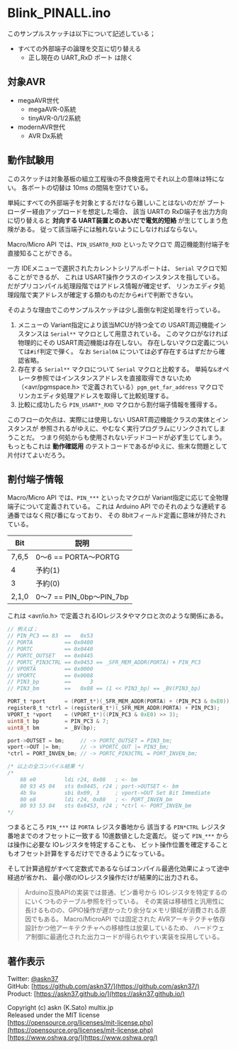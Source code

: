 # Blink_PINALL.ino

このサンプルスケッチは以下について記述している；

- すべての外部端子の論理を交互に切り替える
  - 正し現在の UART_RxD ポート は除く

## 対象AVR

- megaAVR世代
  - megaAVR-0系統
  - tinyAVR-0/1/2系統
- modernAVR世代
  - AVR Dx系統

## 動作試験用

このスケッチは対象基板の組立工程後の不良検査用でそれ以上の意味は特にない。
各ポートの切替は 10ms の間隔を空けている。

単純にすべての外部端子を対象とするだけなら難しいことはないのだが
ブートローダー経由アップロードを想定した場合、
該当 UARTの RxD端子を出力方向に切り替えると
__対向する UART装置とのあいだで電気的短絡__ が生じてしまう危険がある。
従って該当端子には触れないようにしなければならない。

Macro/Micro API では、`PIN_USART0_RXD` といったマクロで
周辺機能割付端子を直接知ることができる。

一方 IDEメニューで選択されたカレントシリアルポートは、
`Serial` マクロで知ることができるが、
これは USART操作クラスのインスタンスを指している。
だがプリコンパイル処理段階ではアドレス情報が確定せず、
リンカエディタ処理段階で実アドレスが確定する類のものだから`#if`で判断できない。

そのような理由でこのサンプルスケッチは少し面倒な判定処理を行っている。

1. メニューの Variant指定により該当MCUが持つ全ての
USART周辺機能インスタンスは `Serial**` マクロとして用意されている。
このマクロがなければ物理的にその USART周辺機能は存在しない。
存在しないマクロ定義については`#if`判定で弾く。
なお `Serial0A` については必ず存在するはずだから確認省略。
2. 存在する `Serial**` マクロについて `Serial` マクロと比較する。
単純な`&`オペレータ参照ではインスタンスアドレスを直接取得できないため
（\<avr/pgmspace.h\> で定義されている）`pgm_get_far_address` マクロで
リンカエディタ処理アドレスを取得して比較処理する。
3. 比較に成功したら `PIN_USART*_RXD` マクロから割付端子情報を獲得する。

このフローの欠点は、実際には使用しない USART周辺機能クラスの実体とインスタンスが
参照されるがゆえに、やむなく実行プログラムにリンクされてしまうことだ。
つまり何処からも使用されないデッドコードが必ず生じてしまう。
もっともこれは __動作確認用__ のテストコードであるがゆえに、些末な問題として片付けてよいだろう。

## 割付端子情報

Macro/Micro API では、`PIN_***` といったマクロが
Variant指定に応じて全物理端子について定義されている。
これは Arduino API でのそれのような連続する通番ではなく飛び番になっており、
その 8bitフィールド定義に意味が持たされている。

|Bit|説明|
|-|-|
|7,6,5|0〜6 == PORTA〜PORTG
|4|予約(1)
|3|予約(0)
|2,1,0|0〜7 == PIN_0bp〜PIN_7bp

これは \<avr/io.h\> で定義されるIOレジスタやマクロと次のような関係にある。

```c
// 例えば；
// PIN_PC3 == 83  ==   0x53
// PORTA          == 0x0400
// PORTC          == 0x0440
// PORTC_OUTSET   == 0x0445
// PORTC_PIN3CTRL == 0x0453 == _SFR_MEM_ADDR(PORTA) + PIN_PC3
// VPORTA         == 0x0000
// VPORTC         == 0x0008
// PIN3_bp        ==      3
// PIN3_bm        ==   0x08 == (1 << PIN3_bp) == _BV(PIN3_bp)

PORT_t *port      = (PORT_t*)(_SFR_MEM_ADDR(PORTA) + (PIN_PC3 & 0xE0)); // -> PORTC
register8_t *ctrl = (register8_t*)(_SFR_MEM_ADDR(PORTA) + PIN_PC3);     // -> PORTC_PIN3CTRL
VPORT_t *vport    = (VPORT_t*)((PIN_PC3 & 0xE0) >> 3);                  // -> VPORTC
uint8_t bp        = PIN_PC3 & 7;                                        // -> PIN3_bp
uint8_t bm        = _BV(bp);                                            // -> PIN3_bm

port->OUTSET = bm;     // -> PORTC_OUTSET = PIN3_bm;
vport->OUT |= bm;      // -> VPORTC_OUT |= PIN3_bm;
*ctrl = PORT_INVEN_bm; // -> PORTC_PIN3CTRL = PORT_INVEN_bm;

/* 以上の全コンパイル結果 */
/*
    88 e0         ldi r24, 0x08   ; <- bm
    80 93 45 04   sts 0x0445, r24 ; port->OUTSET <- bm
    4b 9a         sbi 0x09, 3     ; vport->OUT Set Bit Immediate
    80 e8         ldi r24, 0x80   ; <- PORT_INVEN_bm
    80 93 53 04   sts 0x0453, r24 ; *ctrl <- PORT_INVEN_bm
*/
```

つまるところ `PIN_***` は `PORTA` レジスタ番地から
該当する `PIN*CTRL` レジスタ番地までのオフセットに一致する 10進数値とした定義だ。
従って `PIN_***` からは操作に必要な IOレジスタを特定することも、
ビット操作位置を確定することもオフセット計算をするだけでできるようになっている。

そして計算過程がすべて定数式であるならばコンパイル最適化効果によって途中経過が省かれ、
最小限のIOレジスタ操作だけが結果的に出力される。

> Arduino互換APIの実装では普通、ピン番号から IOレジスタを特定するのにいくつものテーブル参照を行っている。
その実装は移植性と汎用性に長けるものの、GPIO操作が遅かったり余分なメモリ領域が消費される原因でもある。
Macro/MicroAPI では固定された AVRアーキテクチャ依存設計かつ他アーキテクチャへの移植性は放棄しているため、
ハードウェア制御に最適化された出力コードが得られやすい実装を採用している。

## 著作表示

Twitter: [@askn37](https://twitter.com/askn37) \
GitHub: [https://github.com/askn37/](https://github.com/askn37/) \
Product: [https://askn37.github.io/](https://askn37.github.io/)

Copyright (c) askn (K.Sato) multix.jp \
Released under the MIT license \
[https://opensource.org/licenses/mit-license.php](https://opensource.org/licenses/mit-license.php) \
[https://www.oshwa.org/](https://www.oshwa.org/)
